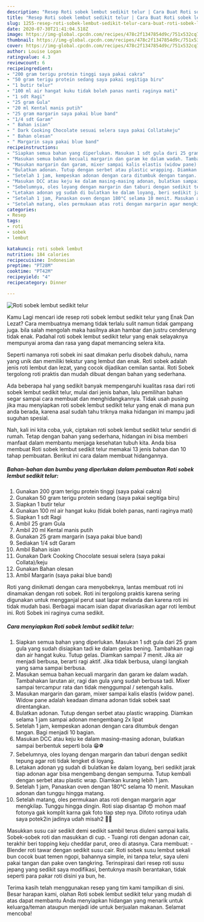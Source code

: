 ```yaml
---
description: "Resep Roti sobek lembut sedikit telur | Cara Buat Roti sobek lembut sedikit telur Yang Enak Dan Lezat"
title: "Resep Roti sobek lembut sedikit telur | Cara Buat Roti sobek lembut sedikit telur Yang Enak Dan Lezat"
slug: 1255-resep-roti-sobek-lembut-sedikit-telur-cara-buat-roti-sobek-lembut-sedikit-telur-yang-enak-dan-lezat
date: 2020-07-30T21:41:04.518Z
image: https://img-global.cpcdn.com/recipes/478c2f1347854d9c/751x532cq70/roti-sobek-lembut-sedikit-telur-foto-resep-utama.jpg
thumbnail: https://img-global.cpcdn.com/recipes/478c2f1347854d9c/751x532cq70/roti-sobek-lembut-sedikit-telur-foto-resep-utama.jpg
cover: https://img-global.cpcdn.com/recipes/478c2f1347854d9c/751x532cq70/roti-sobek-lembut-sedikit-telur-foto-resep-utama.jpg
author: Louise Logan
ratingvalue: 4.3
reviewcount: 6
recipeingredient:
- "200 gram terigu protein tinggi saya pakai cakra"
- "50 gram terigu protein sedang saya pakai segitiga biru"
- "1 butir telur"
- "100 ml air hangat kuku tidak boleh panas nanti raginya mati"
- "1 sdt Ragi"
- "25 gram Gula"
- "20 ml Kental manis putih"
- "25 gram margarin saya pakai blue band"
- "1/4 sdt Garam"
- " Bahan isian"
- " Dark Cooking Chocolate sesuai selera saya pakai Collatakeju"
- " Bahan olesan"
- " Margarin saya pakai blue band"
recipeinstructions:
- "Siapkan semua bahan yang diperlukan. Masukan 1 sdt gula dari 25 gram gula yang sudah disiapkan tadi ke dalam gelas bening. Tambahkan ragi dan air hangat kuku. Tutup gelas. Diamkan sampai 7 menit. Jika air menjadi berbusa, berarti ragi aktif. Jika tidak berbusa, ulangi langkah yang sama sampai berbusa."
- "Masukan semua bahan kecuali margarin dan garam ke dalam wadah. Tambahakan larutan air, ragi dan gula yang sudah berbusa tadi. Mixer sampai tercampur rata dan tidak menggumpal / setengah kalis."
- "Masukan margarin dan garam, mixer sampai kalis elastis (widow pane). Widow pane adalah keadaan dimana adonan tidak sobek saat direntangkan."
- "Bulatkan adonan. Tutup dengan serbet atau plastic wrapping. Diamkan selama 1 jam sampai adonan mengembang 2x lipat"
- "Setelah 1 jam, kempeskan adonan dengan cara ditumbuk dengan tangan. Bagi menjadi 10 bagian."
- "Masukan DCC atau keju ke dalam masing-masing adonan, bulatkan sampai berbentuk seperti bola 😁⚽️"
- "Sebelumnya, oles loyang dengan margarin dan taburi dengan sedikit tepung agar roti tidak lengket di loyang."
- "Letakan adonan yg sudah di bulatkan ke dalam loyang, beri sedikit jarak tiap adonan agar bisa mengembang dengan sempurna. Tutup kembali dengan serbet atau plastic wrap. Diamkan kurang lebih 1 jam."
- "Setelah 1 jam, Panaskan oven dengan 180°C selama 10 menit. Masukan adonan dan tunggu hingga matang."
- "Setelah matang, oles permukaan atas roti dengan margarin agar mengkilap. Tunggu hingga dingin. Roti siap disantap 😍 mohon maaf fotonya gak komplit karna gak foto tiap step nya. Difoto rotinya udah saya potek2in jadinya udah misah2 🙏🙏"
categories:
- Resep
tags:
- roti
- sobek
- lembut

katakunci: roti sobek lembut 
nutrition: 184 calories
recipecuisine: Indonesian
preptime: "PT28M"
cooktime: "PT42M"
recipeyield: "4"
recipecategory: Dinner

---
```



![Roti sobek lembut sedikit telur](https://img-global.cpcdn.com/recipes/478c2f1347854d9c/751x532cq70/roti-sobek-lembut-sedikit-telur-foto-resep-utama.jpg)

Kamu Lagi mencari ide resep roti sobek lembut sedikit telur yang Enak Dan Lezat? Cara membuatnya memang tidak terlalu sulit namun tidak gampang juga. bila salah mengolah maka hasilnya akan hambar dan justru cenderung tidak enak. Padahal roti sobek lembut sedikit telur yang enak selayaknya mempunyai aroma dan rasa yang dapat memancing selera kita.

Seperti namanya roti sobek ini saat dimakan perlu disobek dahulu, nama yang unik dan memiliki tekstur yang lembut dan enak. Roti sobek adalah jenis roti lembut dan lezat, yang cocok dijadikan cemilan santai. Roti Sobek tergolong roti praktis dan mudah dibuat dengan bahan yang sederhana.

Ada beberapa hal yang sedikit banyak mempengaruhi kualitas rasa dari roti sobek lembut sedikit telur, mulai dari jenis bahan, lalu pemilihan bahan segar sampai cara membuat dan menghidangkannya. Tidak usah pusing jika mau menyiapkan roti sobek lembut sedikit telur yang enak di mana pun anda berada, karena asal sudah tahu triknya maka hidangan ini mampu jadi suguhan spesial.


Nah, kali ini kita coba, yuk, ciptakan roti sobek lembut sedikit telur sendiri di rumah. Tetap dengan bahan yang sederhana, hidangan ini bisa memberi manfaat dalam membantu menjaga kesehatan tubuh kita. Anda bisa membuat Roti sobek lembut sedikit telur memakai 13 jenis bahan dan 10 tahap pembuatan. Berikut ini cara dalam membuat hidangannya.

<!--inarticleads1-->

##### Bahan-bahan dan bumbu yang diperlukan dalam pembuatan Roti sobek lembut sedikit telur:

1. Gunakan 200 gram terigu protein tinggi (saya pakai cakra)
1. Gunakan 50 gram terigu protein sedang (saya pakai segitiga biru)
1. Siapkan 1 butir telur
1. Gunakan 100 ml air hangat kuku (tidak boleh panas, nanti raginya mati)
1. Siapkan 1 sdt Ragi
1. Ambil 25 gram Gula
1. Ambil 20 ml Kental manis putih
1. Gunakan 25 gram margarin (saya pakai blue band)
1. Sediakan 1/4 sdt Garam
1. Ambil  Bahan isian
1. Gunakan  Dark Cooking Chocolate sesuai selera (saya pakai Collata)/keju
1. Gunakan  Bahan olesan
1. Ambil  Margarin (saya pakai blue band)


Roti yang dinikmati dengan cara menyobeknya, lantas membuat roti ini dinamakan dengan roti sobek. Roti ini tergolong praktis karena sering digunakan untuk mengganjal perut saat lapar melanda dan karena roti ini tidak mudah basi. Berbagai macam isian dapat divariasikan agar roti lembut ini. Roti Sobek ini raginya cuma sedikit. 

<!--inarticleads2-->

##### Cara menyiapkan Roti sobek lembut sedikit telur:

1. Siapkan semua bahan yang diperlukan. Masukan 1 sdt gula dari 25 gram gula yang sudah disiapkan tadi ke dalam gelas bening. Tambahkan ragi dan air hangat kuku. Tutup gelas. Diamkan sampai 7 menit. Jika air menjadi berbusa, berarti ragi aktif. Jika tidak berbusa, ulangi langkah yang sama sampai berbusa.
1. Masukan semua bahan kecuali margarin dan garam ke dalam wadah. Tambahakan larutan air, ragi dan gula yang sudah berbusa tadi. Mixer sampai tercampur rata dan tidak menggumpal / setengah kalis.
1. Masukan margarin dan garam, mixer sampai kalis elastis (widow pane). Widow pane adalah keadaan dimana adonan tidak sobek saat direntangkan.
1. Bulatkan adonan. Tutup dengan serbet atau plastic wrapping. Diamkan selama 1 jam sampai adonan mengembang 2x lipat
1. Setelah 1 jam, kempeskan adonan dengan cara ditumbuk dengan tangan. Bagi menjadi 10 bagian.
1. Masukan DCC atau keju ke dalam masing-masing adonan, bulatkan sampai berbentuk seperti bola 😁⚽️
1. Sebelumnya, oles loyang dengan margarin dan taburi dengan sedikit tepung agar roti tidak lengket di loyang.
1. Letakan adonan yg sudah di bulatkan ke dalam loyang, beri sedikit jarak tiap adonan agar bisa mengembang dengan sempurna. Tutup kembali dengan serbet atau plastic wrap. Diamkan kurang lebih 1 jam.
1. Setelah 1 jam, Panaskan oven dengan 180°C selama 10 menit. Masukan adonan dan tunggu hingga matang.
1. Setelah matang, oles permukaan atas roti dengan margarin agar mengkilap. Tunggu hingga dingin. Roti siap disantap 😍 mohon maaf fotonya gak komplit karna gak foto tiap step nya. Difoto rotinya udah saya potek2in jadinya udah misah2 🙏🙏


Masukkan susu cair sedikit demi sedikit sambil terus diuleni sampai kalis. Sobek-sobek roti dan masukkan di cup. - Tuangi roti dengan adonan cair, terakhir beri topping keju cheddar parut, oreo di atasnya. Cara membuat: - Blender roti tawar dengan sedikit susu cair. Roti sobek susu lembut sekali bun cocok buat temen ngopi, bahannya simple, ini tanpa telur, saya uleni pakai tangan dan pake oven tangkring. Terinspirasi dari resep roti susu jepang yang sedikit saya modifikasi, bentuknya masih berantakan, tidak seperti para pakar roti disini ya bun, he. 

Terima kasih telah menggunakan resep yang tim kami tampilkan di sini. Besar harapan kami, olahan Roti sobek lembut sedikit telur yang mudah di atas dapat membantu Anda menyiapkan hidangan yang menarik untuk keluarga/teman ataupun menjadi ide untuk berjualan makanan. Selamat mencoba!
